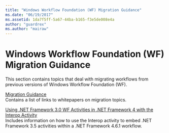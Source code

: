 ```yaml
---
title: "Windows Workflow Foundation (WF) Migration Guidance"
ms.date: "06/19/2017"
ms.assetid: 1da7f5ff-5a67-44ba-b165-f3e5de008e4a
author: "guardrex"
ms.author: "mairaw"
---
```

# Windows Workflow Foundation (WF) Migration Guidance

This section contains topics that deal with migrating workflows from previous versions of Windows Workflow Foundation (WF).

[Migration Guidance](~/docs/framework/windows-workflow-foundation/migration-guidance.md)   
Contains a list of links to whitepapers on migration topics.

[Using .NET Framework 3.0 WF Activities in .NET Framework 4 with the Interop Activity](~/docs/framework/windows-workflow-foundation/net-framework-3-0-wf-in-net-framework-4-interop.md)   
Includes information on how to use the Interop activity to embed .NET Framework 3.5 activities within a .NET Framework 4.6.1 workflow.
